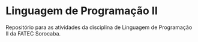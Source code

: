 # Linguagem de Programação II

Repositório para as atividades da disciplina de Linguagem de Programação II da FATEC Sorocaba.
